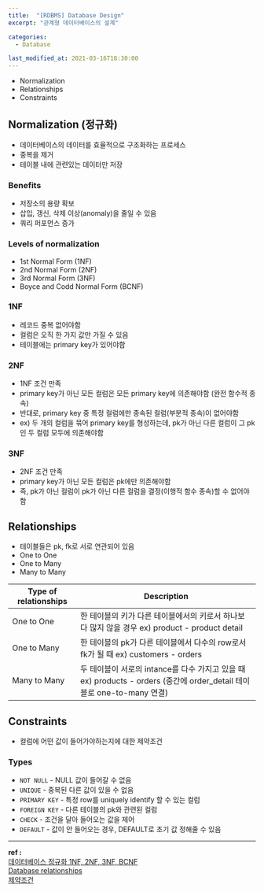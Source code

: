 ```yaml
---
title:  "[RDBMS] Database Design"
excerpt: "관계형 데이터베이스의 설계"

categories:
  - Database

last_modified_at: 2021-03-16T18:30:00
---
```


- Normalization
- Relationships
- Constraints


## Normalization (정규화)
- 데이터베이스의 데이터를 효율적으로 구조화하는 프로세스
- 중복을 제거
- 테이블 내에 관련있는 데이터만 저장

### Benefits
- 저장소의 용량 확보
- 삽입, 갱신, 삭제 이상(anomaly)을 줄일 수 있음
- 쿼리 퍼포먼스 증가

### Levels of normalization
- 1st Normal Form (1NF)
- 2nd Normal Form (2NF)
- 3rd Normal Form (3NF)
- Boyce and Codd Normal Form (BCNF)

### 1NF
- 레코드 중복 없어야함
- 컬럼은 오직 한 가지 값만 가질 수 있음
- 테이블에는 primary key가 있어야함

### 2NF
- 1NF 조건 만족
- primary key가 아닌 모든 컬럼은 모든 primary key에 의존해야함 (완전 함수적 종속)
- 반대로, primary key 중 특정 컬럼에만 종속된 컬럼(부분적 종속)이 없어야함
- ex) 두 개의 컬럼을 묶어 primary key를 형성하는데, pk가 아닌 다른 컬럼이 그 pk인 두 컬럼 모두에 의존해야함

### 3NF
- 2NF 조건 만족
- primary key가 아닌 모든 컬럼은 pk에만 의존해야함
- 즉, pk가 아닌 컬럼이 pk가 아닌 다른 컬럼을 결정(이행적 함수 종속)할 수 없어야함


## Relationships
- 테이블들은 pk, fk로 서로 연관되어 있음
- One to One
- One to Many
- Many to Many

| Type of relationships | Description |
|----|----|
| One to One | 한 테이블의 키가 다른 테이블에서의 키로서 하나보다 많지 않을 경우 ex) product - product detail |
| One to Many | 한 테이블의 pk가 다른 테이블에서 다수의 row로서 fk가 될 때 ex) customers - orders |
| Many to Many | 두 테이블이 서로의 intance를 다수 가지고 있을 때 ex) products - orders (중간에 order_detail 테이블로 one-to-many 연결) |


## Constraints
- 컬럼에 어떤 값이 들어가야하는지에 대한 제약조건

### Types
- `NOT NULL` - NULL 값이 들어갈 수 없음
- `UNIQUE` - 중복된 다른 값이 있을 수 없음
- `PRIMARY KEY` - 특정 row를 uniquely identify 할 수 있는 컬럼
- `FOREIGN KEY` - 다른 테이블의 pk와 관련된 컬럼
- `CHECK` - 조건을 달아 들어오는 값을 제어
- `DEFAULT` - 값이 안 들어오는 경우, DEFAULT로 초기 값 정해줄 수 있음



----
**ref :**  
[데이터베이스 정규화 1NF, 2NF, 3NF, BCNF](https://3months.tistory.com/193)  
[Database relationships](https://www.ibm.com/support/knowledgecenter/SSANHD_7.6.0/com.ibm.mbs.doc/configur/c_db_relationships.html)  
[제약조건](https://ttend.tistory.com/630)  
